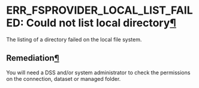 ERR\_FSPROVIDER\_LOCAL\_LIST\_FAILED: Could not list local directory[¶](#err-fsprovider-local-list-failed-could-not-list-local-directory "Permalink to this heading")
=====================================================================================================================================================================


The listing of a directory failed on the local file system.



Remediation[¶](#remediation "Permalink to this heading")
--------------------------------------------------------


You will need a DSS and/or system administrator to check the permissions on
the connection, dataset or managed folder.